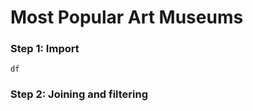 #  Most Popular Art Museums

### Step 1: Import
``` df <- read.csv('_most_popular_art_museums.csv')
df
```

### Step 2: Joining and filtering
``` ```

